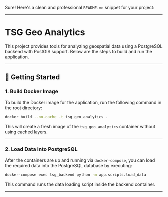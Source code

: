 Sure! Here's a clean and professional `README.md` snippet for your project:

---

# TSG Geo Analytics

This project provides tools for analyzing geospatial data using a PostgreSQL backend with PostGIS support. Below are the steps to build and run the application.

---

## 🚀 Getting Started

### 1. Build Docker Image

To build the Docker image for the application, run the following command in the root directory:

```bash
docker build --no-cache -t tsg_geo_analytics .
```

This will create a fresh image of the `tsg_geo_analytics` container without using cached layers.

---

### 2. Load Data into PostgreSQL

After the containers are up and running via `docker-compose`, you can load the required data into the PostgreSQL database by executing:

```bash
docker-compose exec tsg_backend python -m app.scripts.load_data
```

This command runs the data loading script inside the backend container.

---
